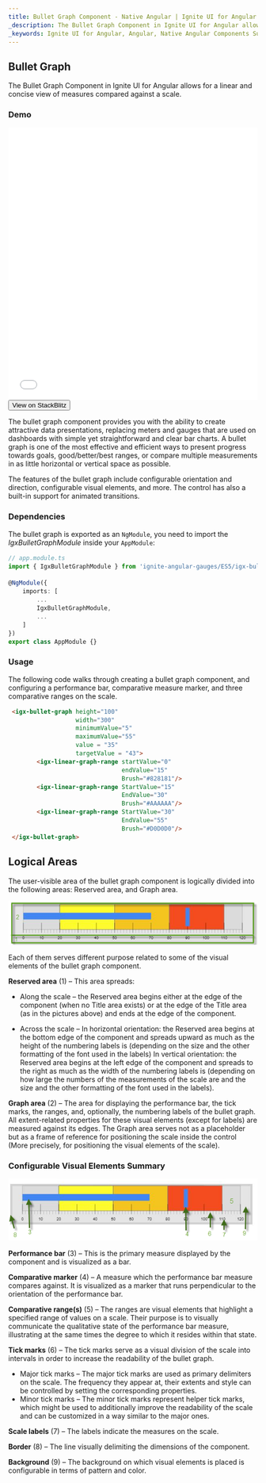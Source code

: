 ```yaml
---
title: Bullet Graph Component - Native Angular | Ignite UI for Angular 
_description: The Bullet Graph Component in Ignite UI for Angular allows for a linear and concise view of measures compared against a scale.  
_keywords: Ignite UI for Angular, Angular, Native Angular Components Suite, Native Angular Controls, Native Angular Components, Native Angular Components Library, Angular Grid, Angular Data Grid, Angular Grid Control, Angular Grid Component, Angular data grid Bullet graph component example, Angular bullet graph 
---
```

## Bullet Graph

The Bullet Graph Component in Ignite UI for Angular allows for a linear and concise view of measures compared against a scale.  

### Demo

<div class="sample-container" style="height: 550px">
    <iframe id="bullet-graph-sample-iframe" src='{environment:demosBaseUrl}/bullet-graph-sample' width="100%" height="100%" seamless frameBorder="0" onload="onSampleIframeContentLoaded(this);"></iframe>
</div>
<div>
    <button data-localize="stackblitz" class="stackblitz-btn"   data-iframe-id="bullet-graph-sample-iframe" data-demos-base-url="{environment:demosBaseUrl}">View on StackBlitz
    </button>
</div>

<div class="divider--half"></div>

The bullet graph component provides you with the ability to create attractive data presentations, replacing meters and gauges that are used on dashboards with simple yet straightforward and clear bar charts. A bullet graph is one of the most effective and efficient ways to present progress towards goals, good/better/best ranges, or compare multiple measurements in as little horizontal or vertical space as possible.

The features of the bullet graph include configurable orientation and direction, configurable visual elements, and more. The control has also a built-in support for animated transitions.

### Dependencies
The bullet graph is exported as an `NgModule`, you need to import the _IgxBulletGraphModule_ inside your `AppModule`:

```typescript
// app.module.ts
import { IgxBulletGraphModule } from 'ignite-angular-gauges/ES5/igx-bullet-graph-module';

@NgModule({
    imports: [
        ...
        IgxBulletGraphModule,
        ...
    ]
})
export class AppModule {}
```

<div class="divider--half"></div>

### Usage

The following code walks through creating a bullet graph component, and configuring a performance bar, comparative measure marker, and three comparative ranges on the scale.


```html
 <igx-bullet-graph height="100"
                   width="300"
                   minimumValue="5"
                   maximumValue="55"
                   value = "35"
                   targetValue = "43">
        <igx-linear-graph-range startValue="0"
                                endValue="15"
                                Brush="#828181"/>
        <igx-linear-graph-range StartValue="15"
                                EndValue="30"
                                Brush="#AAAAAA"/>
        <igx-linear-graph-range StartValue="30"
                                EndValue="55"
                                Brush="#D0D0D0"/>
 </igx-bullet-graph>
```

<div class="divider--half"></div>

## Logical Areas 

The user-visible area of the bullet graph component is logically divided into the following areas: Reserved area, and Graph area.

 ![](../images/Bullet_Graph_1.png)

Each of them serves different purpose related to some of the visual elements of the bullet graph component.

**Reserved area** (1) – This area spreads:

- Along the scale – the Reserved area begins either at the edge of the component (when no Title area exists) or at the edge of the Title area (as in the pictures above) and ends at the edge of the component.

- Across the scale –
In horizontal orientation: the Reserved area begins at the bottom edge of the component and spreads upward as much as the height of the numbering labels is (depending on the size and the other formatting of the font used in the labels)
In vertical orientation: the Reserved area begins at the left edge of the component and spreads to the right as much as the width of the numbering labels is (depending on how large the numbers of the measurements of the scale are and the size and the other formatting of the font used in the labels).

**Graph area** (2) – The area for displaying the performance bar, the tick marks, the ranges, and, optionally, the numbering labels of the bullet graph. All extent-related properties for these visual elements (except for labels) are measured against its edges. The Graph area serves not as a placeholder but as a frame of reference for positioning the scale inside the control (More precisely, for positioning the visual elements of the scale).

### Configurable Visual Elements Summary
 ![](../images/Bullet_Graph_2.png)

**Performance bar** (3) – This is the primary measure displayed by the component and is visualized as a bar.

**Comparative marker** (4) – A measure which the performance bar measure compares against. It is visualized as a marker that runs perpendicular to the orientation of the performance bar.

**Comparative range(s)** (5) – The ranges are visual elements that highlight a specified range of values on a scale. Their purpose is to visually communicate the qualitative state of the performance bar measure, illustrating at the same times the degree to which it resides within that state.

**Tick marks** (6) – The tick marks serve as a visual division of the scale into intervals in order to increase the readability of the bullet graph.
- Major tick marks – The major tick marks are used as primary delimiters on the scale. The frequency they appear at, their extents and style can be controlled by setting the corresponding properties.
- Minor tick marks – The minor tick marks represent helper tick marks, which might be used to additionally improve the readability of the scale and can be customized in a way similar to the major ones.

**Scale labels** (7) – The labels indicate the measures on the scale.

**Border** (8) – The line visually delimiting the dimensions of the component.

**Background** (9) – The background on which visual elements is placed is configurable in terms of pattern and color.

